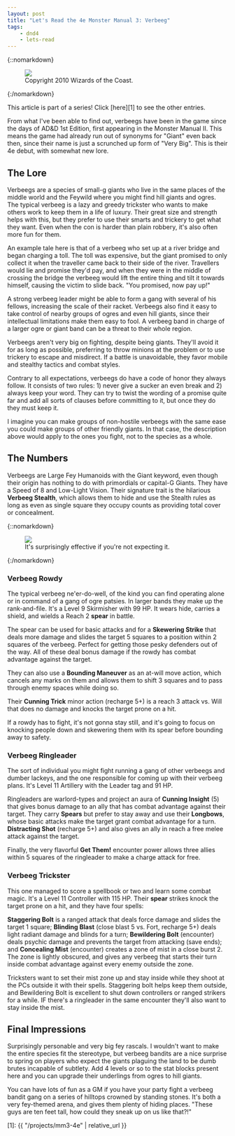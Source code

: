 ```yaml
---
layout: post
title: "Let's Read the 4e Monster Manual 3: Verbeeg"
tags:
    - dnd4
    - lets-read
---
```


{::nomarkdown}
<figure class="center">
  <img src="{{ "/assets/wir-mm3-4e-verbeeg.png" | absolute_url }}"/>
  <figcaption>
    Copyright 2010 Wizards of the Coast.
  </figcaption>
</figure>
{:/nomarkdown}

This article is part of a series! Click [here][1] to see the other entries.

From what I've been able to find out, verbeegs have been in the game since the
days of AD&D 1st Edition, first appearing in the Monster Manual II. This means
the game had already run out of synonyms for "Giant" even back then, since their
name is just a scrunched up form of "Very Big". This is their 4e debut, with
somewhat new lore.

## The Lore

Verbeegs are a species of small-g giants who live in the same places of the
middle world and the Feywild where you might find hill giants and ogres. The
typical verbeeg is a lazy and greedy trickster who wants to make others work to
keep them in a life of luxury. Their great size and strength helps with this,
but they prefer to use their smarts and trickery to get what they want. Even
when the con is harder than plain robbery, it's also often more fun for them.

An example tale here is that of a verbeeg who set up at a river bridge and began
charging a toll. The toll was expensive, but the giant promised to only collect
it when the traveller came back to their side of the river. Travellers would lie
and promise they'd pay, and when they were in the middle of crossing the bridge
the verbeeg would lift the entire thing and tilt it towards himself, causing the
victim to slide back. "You promised, now pay up!"

A strong verbeeg leader might be able to form a gang with several of his
fellows, increasing the scale of their racket. Verbeegs also find it easy to
take control of nearby groups of ogres and even hill giants, since their
intellectual limitations make them easy to fool. A verbeeg band in charge of a
larger ogre or giant band can be a threat to their whole region.

Verbeegs aren't very big on fighting, despite being giants. They'll avoid it for
as long as possible, preferring to throw minions at the problem or to use
trickery to escape and misdirect. If a battle is unavoidable, they favor mobile
and stealthy tactics and combat styles.

Contrary to all expectations, verbeegs do have a code of honor they always
follow. It consists of two rules: 1) never give a sucker an even break and 2)
always keep your word. They can try to twist the wording of a promise quite far
and add all sorts of clauses before committing to it, but once they do they must
keep it.

I imagine you can make groups of non-hostile verbeegs with the same ease you
could make groups of other friendly giants. In that case, the description above
would apply to the ones you fight, not to the species as a whole.

## The Numbers

Verbeegs are Large Fey Humanoids with the Giant keyword, even though their
origin has nothing to do with primordials or capital-G Giants. They have a Speed
of 8 and Low-Light Vision. Their signature trait is the hilarious **Verbeeg
Stealth**, which allows them to hide and use the Stealth rules as long as even
as single square they occupy counts as providing total cover or concealment.

{::nomarkdown}
<figure class="center">
  <img src="{{ "/assets/wir-mm3-4e-verbeeg-elephant.png" | absolute_url }}"/>
  <figcaption>
    It's surprisingly effective if you're not expecting it.
  </figcaption>
</figure>
{:/nomarkdown}

### Verbeeg Rowdy

The typical verbeeg ne'er-do-well, of the kind you can find operating alone or
in command of a gang of ogre patsies. In larger bands they make up the
rank-and-file. It's a Level 9 Skirmisher with 99 HP. It wears hide, carries a
shield, and wields a Reach 2 **spear** in battle.

The spear can be used for basic attacks and for a **Skewering Strike** that
deals more damage and slides the target 5 squares to a position within 2 squares
of the verbeeg. Perfect for getting those pesky defenders out of the way. All of
these deal bonus damage if the rowdy has combat advantage against the target.

They can also use a **Bounding Maneuver** as an at-will move action, which
cancels any marks on them and allows them to shift 3 squares and to pass through
enemy spaces while doing so.

Their **Cunning Trick** minor action (recharge 5+) is a reach 3 attack vs. Will
that does no damage and knocks the target prone on a hit.

If a rowdy has to fight, it's not gonna stay still, and it's going to focus on
knocking people down and skewering them with its spear before bounding away to
safety.

### Verbeeg Ringleader

The sort of individual you might fight running a gang of other verbeegs and
dumber lackeys, and the one responsible for coming up with their verbeeg
plans. It's Level 11 Artillery with the Leader tag and 91 HP.

Ringleaders are warlord-types and project an aura of **Cunning Insight** (5)
that gives bonus damage to an ally that has combat advantage against their
target. They carry **Spears** but prefer to stay away and use their
**Longbows**, whose basic attacks make the target grant combat advantage for a
turn. **Distracting Shot** (recharge 5+) and also gives an ally in reach a free
melee attack against the target.

Finally, the very flavorful **Get Them!** encounter power allows three allies
within 5 squares of the ringleader to make a charge attack for free.

### Verbeeg Trickster

This one managed to score a spellbook or two and learn some combat magic. It's a
Level 11 Controller with 115 HP. Their **spear** strikes knock the target prone
on a hit, and they have four spells:

**Staggering Bolt** is a ranged attack that deals force damage and slides the
target 1 square; **Blinding Blast** (close blast 5 vs. Fort, recharge 5+) deals
light radiant damage and blinds for a turn; **Bewildering Bolt** (encounter)
deals psychic damage and prevents the target from attacking (save ends); and
**Concealing Mist** (encounter) creates a zone of mist in a close burst 2. The
zone is lightly obscured, and gives any verbeeg that starts their turn inside
combat advantage against every enemy outside the zone.

Tricksters want to set their mist zone up and stay inside while they shoot at
the PCs outside it with their spells. Staggering bolt helps keep them outside,
and Bewildering Bolt is excellent to shut down controllers or ranged strikers
for a while. IF there's a ringleader in the same encounter they'll also want to
stay inside the mist.

## Final Impressions

Surprisingly personable and very big fey rascals. I wouldn't want to make the
entire species fit the stereotype, but verbeeg bandits are a nice surprise to
spring on players who expect the giants plaguing the land to be dumb brutes
incapable of subtlety. Add 4 levels or so to the stat blocks present here and
you can upgrade their underlings from ogres to hill giants.

You can have lots of fun as a GM if you have your party fight a verbeeg bandit
gang on a series of hilltops crowned by standing stones. It's both a very
fey-themed arena, and gives them plenty of hiding places. "These guys are ten
feet tall, how could they sneak up on us like that?!"

[1]: {{ "/projects/mm3-4e" | relative_url }}
